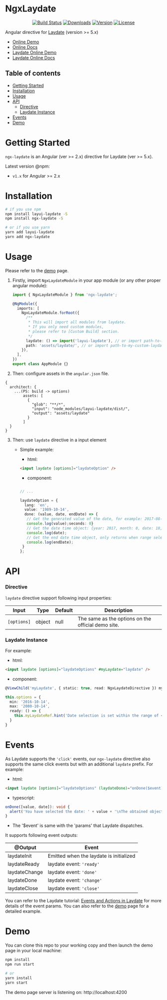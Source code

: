 # NgxLaydate

<!-- Badges section here. -->

<p align="center">
  <a href="https://github.com/lanxuexing/ngx-laydate/actions"><img src="https://github.com/lanxuexing/ngx-laydate/workflows/build/badge.svg?branch=main" alt="Build Status"></a>
  <a href="https://npmcharts.com/compare/ngx-laydate?minimal=true"><img src="https://img.shields.io/npm/dm/ngx-laydate.svg?sanitize=true" alt="Downloads"></a>
  <a href="https://www.npmjs.com/package/ngx-laydate"><img src="https://img.shields.io/npm/v/ngx-laydate.svg?sanitize=true" alt="Version"></a>
  <a href="https://www.npmjs.com/package/ngx-laydate"><img src="https://img.shields.io/npm/l/ngx-laydate.svg?sanitize=true" alt="License"></a>
</p>

Angular directive for [Laydate](https://github.com/layui/laydate) (version >= 5.x)

- [Online Demo](https://lanxuexing.github.io/ngx-laydate)
- [Online Docs](https://lanxuexing.github.io/ngx-laydate/api-docs)
- [Laydate Online Demo](https://layui.gitee.io/v2/demo/laydate.html)
- [Laydate Online Docs](https://layui.gitee.io/v2/docs/modules/laydate.html)

## Table of contents

- [Getting Started](#getting-started)
- [Installation](#installation)
- [Usage](#usage)
- [API](#api)
  - [Directive](#directive)
  - [Laydate Instance](#laydate-instance)
- [Events](#events)
- [Demo](#demo)

# Getting Started

`ngx-laydate` is an Angular (ver >= 2.x) directive for Laydate (ver >= 5.x).

Latest version @npm:

- `v1.x` for Angular >= 2.x

# Installation

```bash
# if you use npm
npm install layui-laydate -S
npm install ngx-laydate -S

# or if you use yarn
yarn add layui-laydate
yarn add ngx-laydate
```

# Usage

Please refer to the [demo](https://lanxuexing.github.io/ngx-laydate) page.

1. Firstly, import `NgxLaydateModule` in your app module (or any other proper angular module):

   ```typescript
   import { NgxLaydateModule } from 'ngx-laydate';

   @NgModule({
     imports: [
       NgxLaydateModule.forRoot({
         /**
          * This will import all modules from laydate.
          * If you only need custom modules,
          * please refer to [Custom Build] section.
          */
         laydate: () => import('layui-laydate'), // or import path-to-my-custom-laydate')
         path: 'assets/laydate/', // or import path-to-my-custom-laydate')
       }),
     ],
   })
   export class AppModule {}
   ```

2. Then: configure assets in the `angular.json` file.

  ```vim
  {
    architect: {
      ...(PS: build -> options)
          assets: [
            {
              "glob": "**/*",
              "input": "node_modules/layui-laydate/dist/",
              "output": "assets/laydate"
            }
          ]
    }
  }
  ```


3. Then: use `laydate` directive in a input element

   - Simple example:

     - html:

     ```html
     <input laydate [options]="laydateOption" />
     ```

     - component:

     ```typescript

     // ...

     laydateOption = {
       lang: 'en',
       value: '1989-10-14',
       done: (value, date, endDate) => {
        // Get the generated value of the date, for example: 2017-08-18
        console.log(value);seconds: 0}
        // Get the date time object: {year: 2017, month: 8, date: 18, hours: 0, minutes: 0, seconds: 0}
        console.log(date);
        // Get the end date time object, only returns when range selection is enabled (range: true). The object members are the same as above.
        console.log(endDate);
      }
     };
     ```

# API

### Directive

`laydate` directive support following input properties:

| Input           | Type    | Default | Description
| --------------- | ------- | ------- | -------- |
| `[options]`     | object  | null    | The same as the options on the official demo site. |

### Laydate Instance

For example:

- html:

```html
<input laydate [options]="laydateOptions" #myLaydate="laydate" />
```

- component:

```typescript
@ViewChild('myLaydate', { static: true, read: NgxLaydateDirective }) myLaydateRef: NgxLaydateDirective;

this.options = {
  min: '2016-10-14',
  max: '2080-10-14',
  ready: () => {
    this.myLaydateRef.hint('Date selection is set within the range of <br> October 14, 2016 to October 14, 2080.');
  }
}
```

# Events

As Laydate supports the `'click'` events, our `ngx-laydate` directive also supports the same click events but with an additional `laydate` prefix. For example:

- html:

```html
<input laydate [options]="laydateOptions" (laydateDone)="onDone($event)" />
```

- typescript:

```typescript
onDone([value, date]): void {
  alert('You have selected the date: ' + value + '\nThe obtained object is ' + JSON.stringify(date));
}
```

- The '\$event' is same with the 'params' that Laydate dispatches.

It supports following event outputs:

| @Output                   | Event                                   |
| ------------------------- | --------------------------------------- |
| laydateInit               | Emitted when the laydate is initialized |
| laydateReady              | laydate event: `'ready'`                |
| laydateChange             | laydate event: `'done'`                 |
| laydateDone               | laydate event: `'change'`               |
| laydateClose              | laydate event: `'close'`                |

You can refer to the Laydate tutorial: [Events and Actions in Laydate](https://layui.gitee.io/v2/docs/modules/laydate.html) for more details of the event params. You can also refer to the [demo](https://lanxuexing.github.io/ngx-laydate/) page for a detailed example.

# Demo

You can clone this repo to your working copy and then launch the demo page in your local machine:

```bash
npm install
npm run start

# or
yarn install
yarn start
```

The demo page server is listening on: http://localhost:4200

[npm-badge-url]: https://www.npmjs.com/package/ngx-laydate
